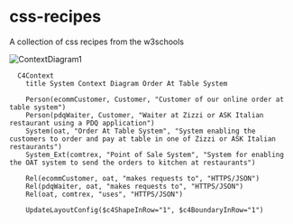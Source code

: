 # css-recipes
A collection of css recipes from the w3schools

![ContextDiagram1](http://www.plantuml.com/plantuml/proxy?cache=no&src=https://raw.githubusercontent.com/anandakumarpalanisamy/css-recipes/main/uml/oatcontext2.puml)

```mermaid
  C4Context
    title System Context Diagram Order At Table System

    Person(ecommCustomer, Customer, "Customer of our online order at table system")
    Person(pdqWaiter, Customer, "Waiter at Zizzi or ASK Italian restaurant using a PDQ application")
    System(oat, "Order At Table System", "System enabling the customers to order and pay at table in one of Zizzi or ASK Italian restaurants")
    System_Ext(comtrex, "Point of Sale System", "System for enabling the OAT system to send the orders to kitchen at restaurants")

    Rel(ecommCustomer, oat, "makes requests to", "HTTPS/JSON")
    Rel(pdqWaiter, oat, "makes requests to", "HTTPS/JSON")
    Rel(oat, comtrex, "uses", "HTTPS/JSON")
    
    UpdateLayoutConfig($c4ShapeInRow="1", $c4BoundaryInRow="1")
```
